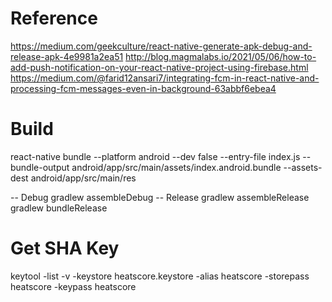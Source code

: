 # Reference
https://medium.com/geekculture/react-native-generate-apk-debug-and-release-apk-4e9981a2ea51
http://blog.magmalabs.io/2021/05/06/how-to-add-push-notification-on-your-react-native-project-using-firebase.html
https://medium.com/@farid12ansari7/integrating-fcm-in-react-native-and-processing-fcm-messages-even-in-background-63abbf6ebea4
# Build
react-native bundle --platform android --dev false --entry-file index.js --bundle-output android/app/src/main/assets/index.android.bundle --assets-dest android/app/src/main/res

-- Debug
gradlew assembleDebug
-- Release
gradlew assembleRelease
gradlew bundleRelease

# Get SHA Key
keytool -list -v -keystore heatscore.keystore -alias heatscore -storepass heatscore -keypass heatscore